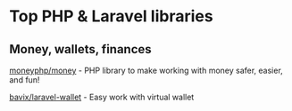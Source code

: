 # Top PHP & Laravel libraries

## Money, wallets, finances
[moneyphp/money](https://github.com/moneyphp/money) - PHP library to make working with money safer, easier, and fun!

[bavix/laravel-wallet](https://github.com/bavix/laravel-wallet) - Easy work with virtual wallet
